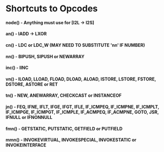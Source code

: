 # Shortcuts to Opcodes
#### node() - Anything  must use for [I2L -> I2S]
#### an() - IADD -> LXOR
#### cn() - LDC or LDC_W (MAY NEED TO SUBSTITUTE 'nn' IF NUMBER)
#### nn() - BIPUSH, SIPUSH or NEWARRAY
#### inc() - IINC
#### vn() - ILOAD, LLOAD, FLOAD, DLOAD, ALOAD, ISTORE, LSTORE, FSTORE, DSTORE, ASTORE or RET
#### tn() - NEW, ANEWARRAY, CHECKCAST or INSTANCEOF
#### jn() - FEQ, IFNE, IFLT, IFGE, IFGT, IFLE, IF_ICMPEQ, IF_ICMPNE, IF_ICMPLT, IF_ICMPGE, IF_ICMPGT, IF_ICMPLE, IF_ACMPEQ, IF_ACMPNE, GOTO, JSR, IFNULL or IFNONNULL
#### fmn() - GETSTATIC, PUTSTATIC, GETFIELD or PUTFIELD
#### mmn() - INVOKEVIRTUAL, INVOKESPECIAL, INVOKESTATIC or INVOKEINTERFACE